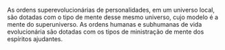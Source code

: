 ﻿As ordens superevolucionárias de personalidades, em um universo local, são dotadas com o tipo de mente desse mesmo universo, cujo modelo é a mente do superuniverso. As ordens humanas e subhumanas de vida evolucionária são dotadas com os tipos de ministração de mente dos espíritos ajudantes.